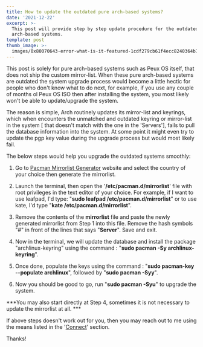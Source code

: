 ```yaml
---
title: How to update the outdated pure arch-based systems?
date: '2021-12-22'
excerpt: >-
  This post will provide step by step update procedure for the outdated pure
  arch-based systems.
template: post
thumb_image: >-
  images/0x80070643-error-what-is-it-featured-1cdf279cb61f4ecc8240364b7b8cdbd1.jpg
---
```

This post is solely for pure arch-based systems such as Peux OS itself, that does not ship the custom mirror-list. When these pure arch-based systems are outdated the system upgrade process would become a little hectic for people who don't know what to do next, for example, if you use any couple of months ol Peux OS ISO then after installing the system, you most likely won't be able to update/upgrade the system.

The reason is simple, Arch routinely updates its mirror-list and keyrings, which when encounters the unmatched and outdated keyring or mirror-list in the system \[ that doesn't match with the one in the 'Servers'], fails to pull the database information into the system. At some point it might even  try to update the pgp key value during the upgrade process but would most likely fail.

The below steps would help you upgrade the outdated systems smoothly:

1.  Go to [Pacman Mirrorlist Generator](https://archlinux.org/mirrorlist/) website and select the country of your choice then generate the mirrorlist.

2.  Launch the terminal, then open the '**/etc/pacman.d/mirrorlist**' file with root privileges in the text editor of your choice. For example, if I want to use leafpad, I'd type: "**sudo leafpad /etc/pacman.d/mirrorlist**" or to use kate, I'd type "**kate /etc/pacman.d/mirrorlist**".

3.  Remove the contents of the **mirrorlist** file and paste the newly generated mirrorlist from Step 1 into this file. Remove the hash symbols "#" in front of the lines that says "**Server**". Save and exit.

4.  Now in the terminal, we will update the database and install the package "archlinux-keyring" using the command : "**sudo pacman -Sy archlinux-keyring**".

5.  Once done, populate the keys using the command : "**sudo pacman-key --populate archlinux**", followed by "**sudo pacman -Syy**".

6.  Now you should be good to go, run "**sudo pacman -Syu**" to upgrade the system.

***You may also start directly at Step 4, sometimes it is not necessary to update the mirrorlist at all. ***

If above steps doesn't work out for you, then you may reach out to me using the means listed in the '[Connect](https://peux-os.netlify.app/#con)' section.

Thanks!
